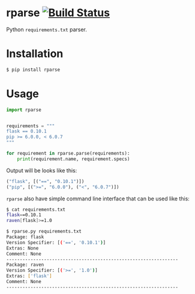 # rparse [![Build Status](https://travis-ci.org/dveselov/rparse.svg?branch=master)](https://travis-ci.org/dveselov/rparse)

Python `requirements.txt` parser.

# Installation

```bash
$ pip install rparse
```

# Usage

```python
import rparse


requirements = """
flask == 0.10.1
pip >= 6.0.0, < 6.0.7
"""

for requirement in rparse.parse(requirements):
    print(requirement.name, requirement.specs)
```

Output will be looks like this:

```python
("flask", [("==", "0.10.1")])
("pip", [(">=", "6.0.0"), ("<", "6.0.7")])
```

`rparse` also have simple command line interface that can be used like this:

```bash
$ cat requirements.txt
flask==0.10.1
raven[flask]>=1.0

$ rparse.py requirements.txt
Package: flask
Version Specifier: [('==', '0.10.1')]
Extras: None
Comment: None
----------------------------------------------------------------
Package: raven
Version Specifier: [('>=', '1.0')]
Extras: ['flask']
Comment: None
----------------------------------------------------------------
```
